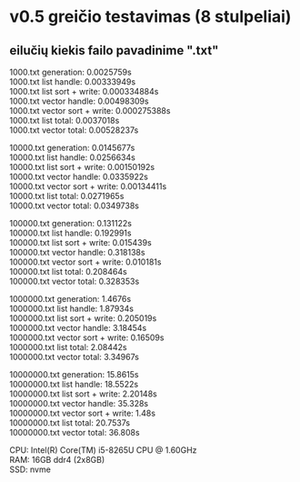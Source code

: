 # v0.5 greičio testavimas (8 stulpeliai)  
eilučių kiekis failo pavadinime ".txt"
----------------------------------
1000.txt generation: 0.0025759s  
1000.txt list handle: 0.00333949s  
1000.txt list sort + write: 0.000334884s  
1000.txt vector handle: 0.00498309s  
1000.txt vector sort + write: 0.000275388s  
1000.txt list total: 0.0037018s  
1000.txt vector total: 0.00528237s  

10000.txt generation: 0.0145677s  
10000.txt list handle: 0.0256634s  
10000.txt list sort + write: 0.00150192s  
10000.txt vector handle: 0.0335922s  
10000.txt vector sort + write: 0.00134411s  
10000.txt list total: 0.0271965s  
10000.txt vector total: 0.0349738s  

100000.txt generation: 0.131122s  
100000.txt list handle: 0.192991s  
100000.txt list sort + write: 0.015439s  
100000.txt vector handle: 0.318138s  
100000.txt vector sort + write: 0.010181s  
100000.txt list total: 0.208464s  
100000.txt vector total: 0.328353s  

1000000.txt generation: 1.4676s  
1000000.txt list handle: 1.87934s  
1000000.txt list sort + write: 0.205019s  
1000000.txt vector handle: 3.18454s  
1000000.txt vector sort + write: 0.16509s  
1000000.txt list total: 2.08442s  
1000000.txt vector total: 3.34967s  

10000000.txt generation: 15.8615s  
10000000.txt list handle: 18.5522s  
10000000.txt list sort + write: 2.20148s  
10000000.txt vector handle: 35.328s  
10000000.txt vector sort + write: 1.48s  
10000000.txt list total: 20.7537s  
10000000.txt vector total: 36.808s  

CPU:	Intel(R) Core(TM) i5-8265U CPU @ 1.60GHz  
RAM:	16GB ddr4 (2x8GB)  
SSD:	nvme  
